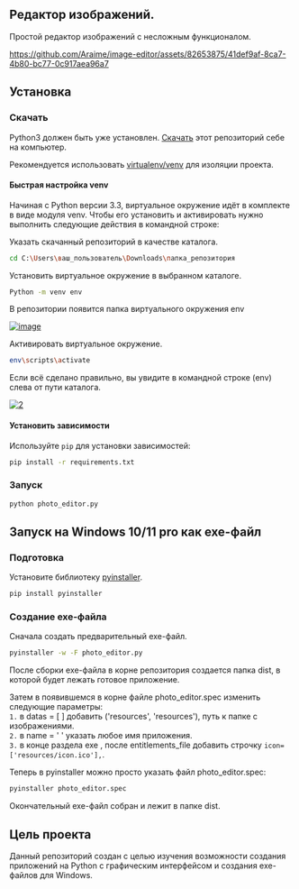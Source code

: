 ## Редактор изображений.

Простой редактор изображений с несложным функционалом.

https://github.com/Araime/image-editor/assets/82653875/41def9af-8ca7-4b80-bc77-0c917aea96a7

## Установка

### Скачать

Python3 должен быть уже установлен.
[Скачать](https://github.com/Araime/image-editor/archive/master.zip) этот репозиторий себе на компьютер.

Рекомендуется использовать [virtualenv/venv](https://docs.python.org/3/library/venv.html)
для изоляции проекта.

#### Быстрая настройка venv

Начиная с Python версии 3.3, виртуальное окружение идёт в комплекте в виде модуля
venv. Чтобы его установить и активировать нужно выполнить следующие действия в
командной строке:  

Указать скачанный репозиторий в качестве каталога.
```sh
cd C:\Users\ваш_пользователь\Downloads\папка_репозитория
```
Установить виртуальное окружение в выбранном каталоге.
```sh
Python -m venv env
```
В репозитории появится папка виртуального окружения env  

<a href="https://imgbb.com/"><img src="https://i.ibb.co/Hn4C6PD/image.png" alt="image" border="0"></a>

Активировать виртуальное окружение.
```sh
env\scripts\activate
```
Если всё сделано правильно, вы увидите в командной строке (env) слева от пути 
каталога.  

<a href="https://imgbb.com/"><img src="https://i.ibb.co/MZ72r22/2.png" alt="2" border="0"></a>

#### Установить зависимости

Используйте `pip` для установки зависимостей:

```sh
pip install -r requirements.txt
```

### Запуск

```sh
python photo_editor.py
```

## Запуск на Windows 10/11 pro как exe-файл

### Подготовка

Установите библиотеку [pyinstaller](https://pypi.org/project/pyinstaller/).

```sh
pip install pyinstaller
```

### Создание exe-файла

Сначала создать предварительный exe-файл.

```sh
pyinstaller -w -F photo_editor.py
```

После сборки exe-файла в корне репозитория создается папка dist, в которой будет
лежать готовое приложение.

Затем в появившемся в корне файле photo_editor.spec изменить следующие параметры:  
`1.` в datas = [ ] добавить ('resources', 'resources'), путь к папке с изображениями.  
`2.` в name = ' ' указать любое имя приложения.  
`3.` в конце раздела exe , после entitlements_file добавить строчку
`icon=['resources/icon.ico'],`.

Теперь в pyinstaller можно просто указать файл photo_editor.spec:

```sh
pyinstaller photo_editor.spec
```
Окончательный exe-файл собран и лежит в папке dist.

## Цель проекта

Данный репозиторий создан с целью изучения возможности создания приложений
на Python с графическим интерфейсом и создания exe-файлов для Windows.
